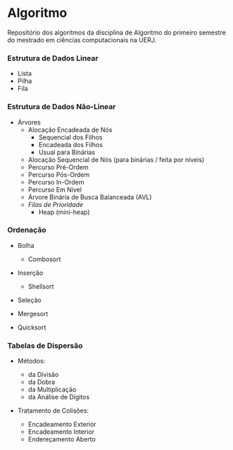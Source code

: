 # Algoritmo

Repositório dos algoritmos da disciplina de Algoritmo do primeiro semestre do mestrado em ciências computacionais na UERJ.

### Estrutura de Dados Linear

- Lista
- Pilha
- Fila

### Estrutura de Dados Não-Linear

- Árvores
	- Alocação Encadeada de Nós
		- Sequencial dos Filhos
		- Encadeada dos Filhos
		- Usual para Binárias
	- Alocação Sequencial de Nós (para binárias / feita por níveis)
	- Percurso Pré-Ordem
	- Percurso Pós-Ordem
 	- Percurso In-Ordem
 	- Percurso Em Nível
 	- Árvore Binária de Busca Balanceada (AVL)
 	- *Filas de Prioridade*
 		- Heap (mini-heap)

### Ordenação

- Bolha
	- Combosort

- Inserção
	- Shellsort

- Seleção
- Mergesort
- Quicksort

### Tabelas de Dispersão

- Métodos:
	- da Divisão
	- da Dobra
	- da Multiplicação
	- da Análise de Dígitos

- Tratamento de Colisões:
	- Encadeamento Exterior
	- Encadeamento Interior
	- Endereçamento Aberto
